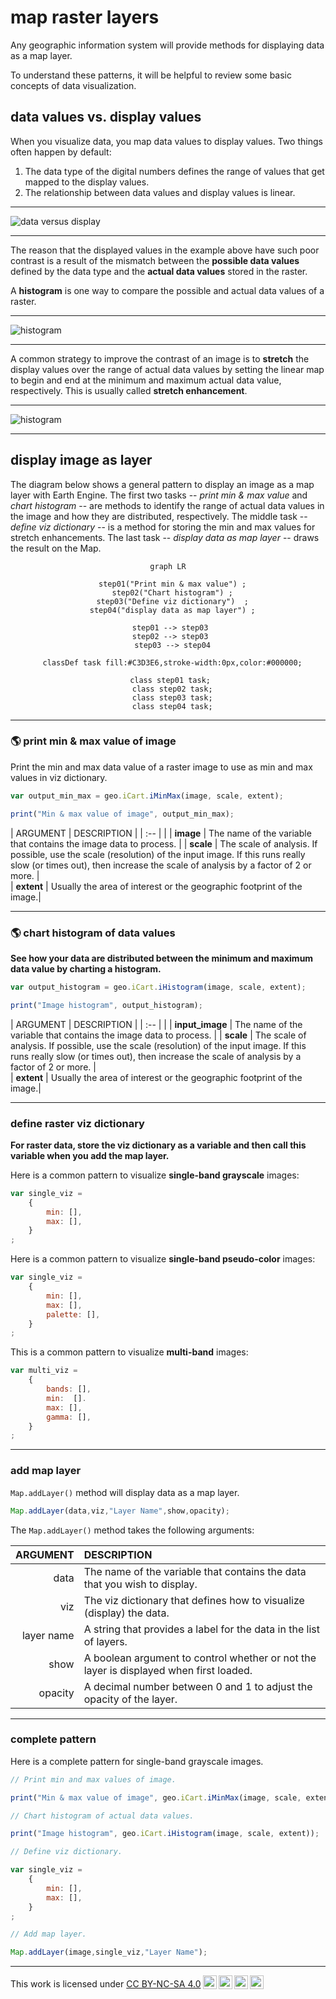 # __map raster layers__  

Any geographic information system will provide methods for displaying data as a map layer.  

To understand these patterns, it will be helpful to review some basic concepts of data visualization.  

## __data values vs. display values__  

When you visualize data, you map data values to display values. Two things often happen by default:  

1. The data type of the digital numbers defines the range of values that get mapped to the display values.
2. The relationship between data values and display values is linear.  

---  

![data versus display](http://geography.middlebury.edu/howarth/ee_edu/eePatterns/displayLayers/data-values-and-display-values.png)

---  

The reason that the displayed values in the example above have such poor contrast is a result of the mismatch between the __possible data values__ defined by the data type and the __actual data values__ stored in the raster.  

A __histogram__ is one way to compare the possible and actual data values of a raster. 

---  

![histogram](http://geography.middlebury.edu/howarth/ee_edu/eePatterns/displayLayers/histogram.png)

---  

A common strategy to improve the contrast of an image is to __stretch__ the display values over the range of actual data values by setting the linear map to begin and end at the minimum and maximum actual data value, respectively. This is usually called __stretch enhancement__.   

---  

![histogram](http://geography.middlebury.edu/howarth/ee_edu/eePatterns/displayLayers/stretch-enhancement.png)

---  

## __display image as layer__  

The diagram below shows a general pattern to display an image as a map layer with Earth Engine. The first two tasks -- _print min & max value_ and _chart histogram_ -- are methods to identify the range of actual data values in the image and how they are distributed, respectively. The middle task -- _define viz dictionary_ -- is a method for storing the min and max values for stretch enhancements. The last task -- _display data as map layer_ -- draws the result on the Map.  

<center>

``` mermaid
graph LR

  step01("Print min & max value") ;
  step02("Chart histogram") ;
  step03("Define viz dictionary")  ;
  step04("display data as map layer") ;

  step01 --> step03 
  step02 --> step03 
  step03 --> step04

  classDef task fill:#C3D3E6,stroke-width:0px,color:#000000;
  
  class step01 task; 
  class step02 task;
  class step03 task;
  class step04 task;

```

</center>

---  

### __:earth_americas: print min & max value of image__  

Print the min and max data value of a raster image to use as min and max values in viz dictionary.   

```js
var output_min_max = geo.iCart.iMinMax(image, scale, extent);

print("Min & max value of image", output_min_max);

```

| ARGUMENT              | DESCRIPTION               |
| :--                   |                           |
| __image__           | The name of the variable that contains the image data to process. |
| __scale__                 | The scale of analysis. If possible, use the scale (resolution) of the input image. If this runs really slow (or times out), then increase the scale of analysis by a factor of 2 or more. |  
| __extent__                | Usually the area of interest or the geographic footprint of the image.|  


---

### __:earth_americas: chart histogram of data values__  

__See how your data are distributed between the minimum and maximum data value by charting a histogram.__

```js
var output_histogram = geo.iCart.iHistogram(image, scale, extent);

print("Image histogram", output_histogram);
```


| ARGUMENT              | DESCRIPTION               |
| :--                   |                           |
| __input_image__           | The name of the variable that contains the image data to process. |
| __scale__                 | The scale of analysis. If possible, use the scale (resolution) of the input image. If this runs really slow (or times out), then increase the scale of analysis by a factor of 2 or more. |  
| __extent__                | Usually the area of interest or the geographic footprint of the image.|  

---  

### __define raster viz dictionary__  

__For raster data, store the viz dictionary as a variable and then call this variable when you add the map layer.__   

Here is a common pattern to visualize __single-band grayscale__ images:

```js
var single_viz = 
    {
        min: [],        
        max: [],        
    }
;
```

Here is a common pattern to visualize __single-band pseudo-color__ images:

```js
var single_viz = 
    {
        min: [],        
        max: [],        
        palette: [],    
    }
;
```

This is a common pattern to visualize __multi-band__ images:

```js
var multi_viz = 
    {
        bands: [],      
        min:  [].      
        max: [],        
        gamma: [],      
    }
;
```

---   

### __add map layer__       

``` Map.addLayer() ``` method will display data as a map layer.    

```js
Map.addLayer(data,viz,"Layer Name",show,opacity);
```

The ```Map.addLayer()``` method takes the following arguments: 

| ARGUMENT      | DESCRIPTION   |
| --:           | :--           |
| data          | The name of the variable that contains the data that you wish to display.  |
| viz           | The viz dictionary that defines how to visualize (display) the data.   | 
| layer name    | A string that provides a label for the data in the list of layers.    |
| show          | A boolean argument to control whether or not the layer is displayed when first loaded. |
| opacity       | A decimal number between 0 and 1 to adjust the opacity of the layer.                  |

---

### __complete pattern__  

Here is a complete pattern for single-band grayscale images.

```js
// Print min and max values of image. 

print("Min & max value of image", geo.iCart.iMinMax(image, scale, extent));

// Chart histogram of actual data values.

print("Image histogram", geo.iCart.iHistogram(image, scale, extent));

// Define viz dictionary. 

var single_viz = 
    {
        min: [],        
        max: [],        
    }
;

// Add map layer. 

Map.addLayer(image,single_viz,"Layer Name");
```

---  

<p xmlns:cc="http://creativecommons.org/ns#" >This work is licensed under <a href="https://creativecommons.org/licenses/by-nc-sa/4.0/?ref=chooser-v1" target="_blank" rel="license noopener noreferrer" style="display:inline-block;">CC BY-NC-SA 4.0<img style="height:22px!important;margin-left:3px;vertical-align:text-bottom;" src="https://mirrors.creativecommons.org/presskit/icons/cc.svg?ref=chooser-v1" alt=""><img style="height:22px!important;margin-left:3px;vertical-align:text-bottom;" src="https://mirrors.creativecommons.org/presskit/icons/by.svg?ref=chooser-v1" alt=""><img style="height:22px!important;margin-left:3px;vertical-align:text-bottom;" src="https://mirrors.creativecommons.org/presskit/icons/nc.svg?ref=chooser-v1" alt=""><img style="height:22px!important;margin-left:3px;vertical-align:text-bottom;" src="https://mirrors.creativecommons.org/presskit/icons/sa.svg?ref=chooser-v1" alt=""></a></p>